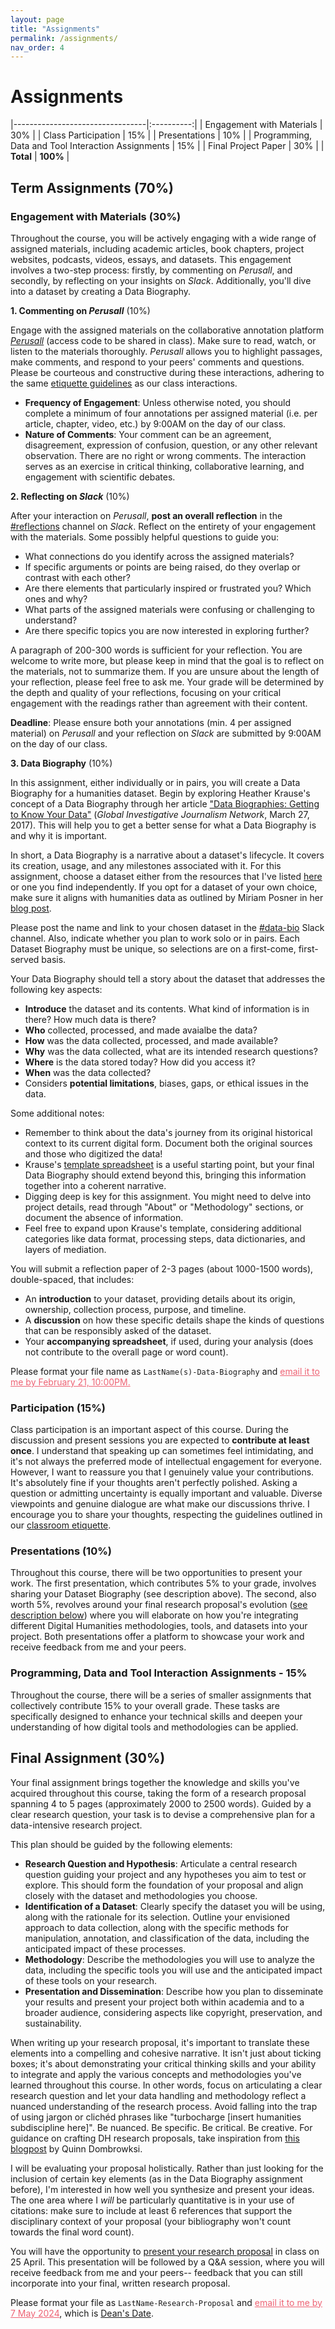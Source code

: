 ```yaml
---
layout: page
title: "Assignments"
permalink: /assignments/
nav_order: 4
---
```


# Assignments

|---------------------------------|:----------:|
| Engagement with Materials       |     30%    |
| Class Participation             |     15%    |
| Presentations                   |     10%    |
| Programming, Data and Tool Interaction Assignments |     15%    |
| Final Project Paper             |     30%    |
| **Total**                       |   **100%** |


## Term Assignments (70%)

### Engagement with Materials (30%)

Throughout the course, you will be actively engaging with a wide range of assigned materials, including academic articles, book chapters, project websites, podcasts, videos, essays, and datasets. This engagement involves a two-step process: firstly, by commenting on _Perusall_, and secondly, by reflecting on your insights on _Slack_. Additionally, you'll dive into a dataset by creating a Data Biography.

**1. Commenting on _Perusall_** (10%)

Engage with the assigned materials on the collaborative annotation platform [_Perusall_](https://www.perusall.com/) (access code to be shared in class). Make sure to read, watch, or listen to the materials thoroughly. _Perusall_ allows you to highlight passages, make comments, and respond to your peers' comments and questions. Please be courteous and constructive during these interactions, adhering to the same [etiquette guidelines](https://whaverals.github.io/IntroDH2024/policies/#class-etiquette) as our class interactions.

- **Frequency of Engagement**: Unless otherwise noted, you should complete a minimum of four annotations per assigned material (i.e. per article, chapter, video, etc.) by 9:00AM on the day of our class.
- **Nature of Comments**: Your comment can be an agreement, disagreement, expression of confusion, question, or any other relevant observation. There are no right or wrong comments. The interaction serves as an exercise in critical thinking, collaborative learning, and engagement with scientific debates.

**2. Reflecting on _Slack_** (10%)

After your interaction on _Perusall_, **post an overall reflection** in the [#reflections](https://introtodh--spring2024.slack.com/archives/C06F1KS1ULT) channel on _Slack_. Reflect on the entirety of your engagement with the materials. Some possibly helpful questions to guide you:

- What connections do you identify across the assigned materials?
- If specific arguments or points are being raised, do they overlap or contrast with each other?
- Are there elements that particularly inspired or frustrated you? Which ones and why?
- What parts of the assigned materials were confusing or challenging to understand?
- Are there specific topics you are now interested in exploring further?

A paragraph of 200-300 words is sufficient for your reflection. You are welcome to write more, but please keep in mind that the goal is to reflect on the materials, not to summarize them. If you are unsure about the length of your reflection, please feel free to ask me. Your grade will be determined by the depth and quality of your reflections, focusing on your critical engagement with the readings rather than agreement with their content.

**Deadline**: Please ensure both your annotations (min. 4 per assigned material) on _Perusall_ and your reflection on _Slack_ are submitted by 9:00AM on the day of our class.

**3. Data Biography** (10%)

In this assignment, either individually or in pairs, you will create a Data Biography for a humanities dataset. Begin by exploring Heather Krause's concept of a Data Biography through her article ["Data Biographies: Getting to Know Your Data"](https://gijn.org/2017/03/27/data-biographies-getting-to-know-your-data/) (_Global Investigative Journalism Network_, March 27, 2017). This will help you to get a better sense for what a Data Biography is and why it is important.

In short, a Data Biography is a narrative about a dataset's lifecycle. It covers its creation, usage, and any milestones associated with it. For this assignment, choose a dataset either from the resources that I've listed [here](https://whaverals.github.io/IntroDH2024/resources/datasets) or one you find independently. If you opt for a dataset of your own choice, make sure it aligns with humanities data as outlined by Miriam Posner in her [blog post](http://miriamposner.com/blog/humanities-data-a-necessary-contradiction/). 

Please post the name and link to your chosen dataset in the [#data-bio](https://introtodh--spring2024.slack.com/archives/C06FXCCP0JX) Slack channel. Also, indicate whether you plan to work solo or in pairs. Each Dataset Biography must be unique, so selections are on a first-come, first-served basis.

Your Data Biography should tell a story about the dataset that addresses the following key aspects:

- **Introduce** the dataset and its contents. What kind of information is in there? How much data is there?
- **Who** collected, processed, and made avaialbe the data?
- **How** was the data collected, processed, and made available?
- **Why** was the data collected, what are its intended research questions?
- **Where** is the data stored today? How did you access it?
- **When** was the data collected?
- Considers **potential limitations**, biases, gaps, or ethical issues in the data.

Some additional notes:

- Remember to think about the data's journey from its original historical context to its current digital form. Document both the original sources and those who digitized the data!
- Krause's [template spreadsheet](https://docs.google.com/spreadsheets/d/1Ych5dzBfGLoQGYb-Jtq6VMn0PKdj_Y_tk6nGjopEduw/edit#gid=0) is a useful starting point, but your final Data Biography should extend beyond this, bringing this information together into a coherent narrative.
- Digging deep is key for this assignment. You might need to delve into project details, read through "About" or "Methodology" sections, or document the absence of information.
- Feel free to expand upon Krause's template, considering additional categories like data format, processing steps, data dictionaries, and layers of mediation.

You will submit a reflection paper of 2-3 pages (about 1000-1500 words), double-spaced, that includes:

- An **introduction** to your dataset, providing details about its origin, ownership, collection process, purpose, and timeline.
- A **discussion** on how these specific details shape the kinds of questions that can be responsibly asked of the dataset.
- Your **accompanying spreadsheet**, if used, during your analysis (does not contribute to the overall page or word count).

Please format your file name as `LastName(s)-Data-Biography` and <a href= "mailto:wouter.haverals@princeton.edu" style="color: #ee6374;">email it to me by February 21, 10:00PM.</a>

### Participation (15%)

Class participation is an important aspect of this course. During the <span class="label label-blue">discussion</span> and <span class="label label-green">present</span> sessions you are expected to **contribute at least once**. I understand that speaking up can sometimes feel intimidating, and it's not always the preferred mode of intellectual engagement for everyone. However, I want to reassure you that I genuinely value your contributions. It's absolutely fine if your thoughts aren't perfectly polished. Asking a question or admitting uncertainty is equally important and valuable. Diverse viewpoints and genuine dialogue are what make our discussions thrive. I encourage you to share your thoughts, respecting the guidelines outlined in our [classroom etiquette](https://whaverals.github.io/IntroDH2024/policies/#class-etiquette).

### Presentations (10%)

Throughout this course, there will be two opportunities to present your work. The first presentation, which contributes 5% to your grade, involves sharing your Dataset Biography (see description above). The second, also worth 5%, revolves around your final research proposal's evolution ([see description below](#final-assignment-30)) where you will elaborate on how you're integrating different Digital Humanities methodologies, tools, and datasets into your project.  Both presentations offer a platform to showcase your work and receive feedback from me and your peers.

### Programming, Data and Tool Interaction Assignments - 15%

Throughout the course, there will be a series of smaller assignments that collectively contribute 15% to your overall grade. These tasks are specifically designed to enhance your technical skills and deepen your understanding of how digital tools and methodologies can be applied.

## Final Assignment (30%)

Your final assignment brings together the knowledge and skills you've acquired throughout this course, taking the form of a research proposal spanning 4 to 5 pages (approximately 2000 to 2500 words). Guided by a clear research question, your task is to devise a comprehensive plan for a data-intensive research project.

This plan should be guided by the following elements: 

- **Research Question and Hypothesis**: Articulate a central research question guiding your project and any hypotheses you aim to test or explore. This should form the foundation of your proposal and align closely with the dataset and methodologies you choose.
- **Identification of a Dataset**: Clearly specify the dataset you will be using, along with the rationale for its selection. Outline your envisioned approach to data collection, along with the specific methods for manipulation, annotation, and classification of the data, including the anticipated impact of these processes.
- **Methodology**: Describe the methodologies you will use to analyze the data, including the specific tools you will use and the anticipated impact of these tools on your research.
- **Presentation and Dissemination**: Describe how you plan to disseminate your results and present your project both within academia and to a broader audience, considering aspects like copyright, preservation, and sustainability.

When writing up your research proposal, it's important to translate these elements into a compelling and cohesive narrative. It isn't just about ticking boxes; it's about demonstrating your critical thinking skills and your ability to integrate and apply the various concepts and methodologies you've learned throughout this course. In other words, focus on articulating a clear research question and let your data handling and methodology reflect a nuanced understanding of the research process. Avoid falling into the trap of using jargon or clichéd phrases like "turbocharge [insert humanities subdiscipline here]". Be nuanced. Be specific. Be critical. Be creative. For guidance on crafting DH research proposals, take inspiration from [this blogpost](https://digitalhumanities.stanford.edu/adho-dh-conference-proposal-2023/) by Quinn Dombrowksi.

I will be evaluating your proposal holistically. Rather than just looking for the inclusion of certain key elements (as in the Data Biography assignment before), I'm interested in how well you synthesize and present your ideas. The one area where I _will_ be particularly quantitative is in your use of citations: make sure to include at least 6 references that support the disciplinary context of your proposal (your bibliography won't count towards the final word count).

You will have the opportunity to [present your research proposal](#presentations-10) in class on 25 April. This presentation will be followed by a Q&A session, where you will receive feedback from me and your peers-- feedback that you can still incorporate into your final, written research proposal.

Please format your file as `LastName-Research-Proposal` and <a href= "mailto:wouter.haverals@princeton.edu" style="color: #ee6374;">email it to me by 7 May 2024</a>, which is [Dean's Date](https://isitdeansdate.com/).